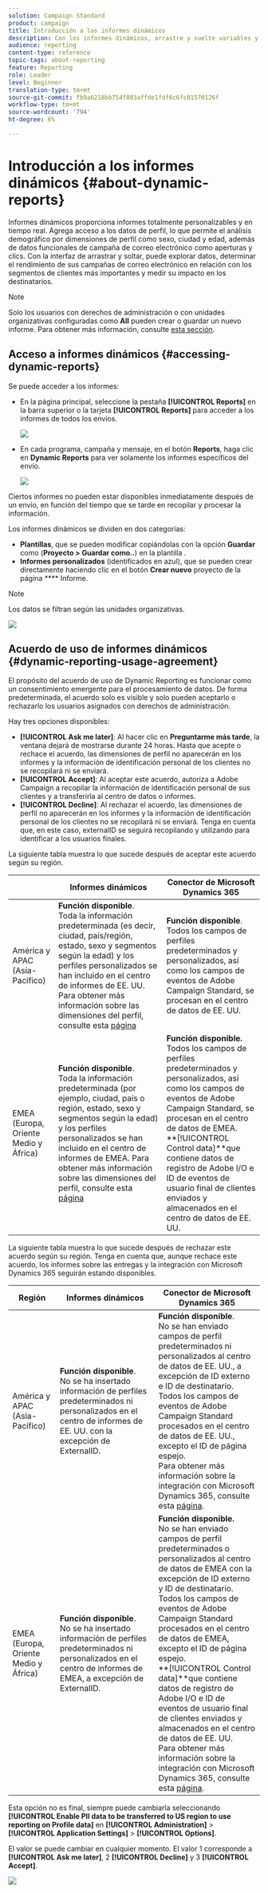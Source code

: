 ```yaml
---
solution: Campaign Standard
product: campaign
title: Introducción a los informes dinámicos
description: Con los informes dinámicos, arrastre y suelte variables y dimensiones en su entorno de forma libre y analice el éxito de sus campañas.
audience: reporting
content-type: reference
topic-tags: about-reporting
feature: Reporting
role: Leader
level: Beginner
translation-type: tm+mt
source-git-commit: fb9a6218bb754f803affde1fdf6c6fc01570126f
workflow-type: tm+mt
source-wordcount: '794'
ht-degree: 6%

---
```



# Introducción a los informes dinámicos {#about-dynamic-reports}

Informes dinámicos proporciona informes totalmente personalizables y en tiempo real. Agrega acceso a los datos de perfil, lo que permite el análisis demográfico por dimensiones de perfil como sexo, ciudad y edad, además de datos funcionales de campaña de correo electrónico como aperturas y clics. Con la interfaz de arrastrar y soltar, puede explorar datos, determinar el rendimiento de sus campañas de correo electrónico en relación con los segmentos de clientes más importantes y medir su impacto en los destinatarios.

>[!NOTE]
>
>Solo los usuarios con derechos de administración o con unidades organizativas configuradas como **All** pueden crear o guardar un nuevo informe. Para obtener más información, consulte [esta sección](../../administration/using/users-management.md).

## Acceso a informes dinámicos {#accessing-dynamic-reports}

Se puede acceder a los informes:

* En la página principal, seleccione la pestaña **[!UICONTROL Reports]** en la barra superior o la tarjeta **[!UICONTROL Reports]** para acceder a los informes de todos los envíos.

   ![](assets/campaign_reports_access.png)

* En cada programa, campaña y mensaje, en el botón **Reports**, haga clic en **Dynamic Reports** para ver solamente los informes específicos del envío.

   ![](assets/campaign_reports_description.png)

Ciertos informes no pueden estar disponibles inmediatamente después de un envío, en función del tiempo que se tarde en recopilar y procesar la información.

Los informes dinámicos se dividen en dos categorías:

* **Plantillas**, que se pueden modificar copiándolas con la opción  **Guardar** como (**Proyecto > Guardar como..**) en la plantilla .
* **Informes personalizados**  (identificados en azul), que se pueden crear directamente haciendo clic en el botón  **Crear nuevo** proyecto de la página  **** Informe.

>[!NOTE]
>
>Los datos se filtran según las unidades organizativas.

![](assets/dynamic_report_overview.png)

## Acuerdo de uso de informes dinámicos {#dynamic-reporting-usage-agreement}

El propósito del acuerdo de uso de Dynamic Reporting es funcionar como un consentimiento emergente para el procesamiento de datos. De forma predeterminada, el acuerdo solo es visible y solo pueden aceptarlo o rechazarlo los usuarios asignados con derechos de administración.

Hay tres opciones disponibles:

* **[!UICONTROL Ask me later]**: Al hacer clic en  **Preguntarme más tarde**, la ventana dejará de mostrarse durante 24 horas. Hasta que acepte o rechace el acuerdo, las dimensiones de perfil no aparecerán en los informes y la información de identificación personal de los clientes no se recopilará ni se enviará.
* **[!UICONTROL Accept]**: Al aceptar este acuerdo, autoriza a Adobe Campaign a recopilar la información de identificación personal de sus clientes y a transferirla al centro de datos o informes.
* **[!UICONTROL Decline]**: Al rechazar el acuerdo, las dimensiones de perfil no aparecerán en los informes y la información de identificación personal de los clientes no se recopilará ni se enviará. Tenga en cuenta que, en este caso, externalID se seguirá recopilando y utilizando para identificar a los usuarios finales.

La siguiente tabla muestra lo que sucede después de aceptar este acuerdo según su región.

|  | Informes dinámicos | Conector de Microsoft Dynamics 365 |
|---|---|---|
| América y APAC (Asia-Pacífico) | **Función disponible**. <br>Toda la información predeterminada (es decir, ciudad, país/región, estado, sexo y segmentos según la edad) y los perfiles personalizados se han incluido en el centro de informes de EE. UU. Para obtener más información sobre las dimensiones del perfil, consulte esta [página](../../reporting/using/list-of-components-.md) | **Función disponible**. <br>Todos los campos de perfiles predeterminados y personalizados, así como los campos de eventos de Adobe Campaign Standard, se procesan en el centro de datos de EE. UU. |
| EMEA (Europa, Oriente Medio y África) | **Función disponible**. <br>Toda la información predeterminada (por ejemplo, ciudad, país o región, estado, sexo y segmentos según la edad) y los perfiles personalizados se han incluido en el centro de informes de EMEA. Para obtener más información sobre las dimensiones del perfil, consulte esta [página](../../reporting/using/list-of-components-.md) | **Función disponible.** <br>Todos los campos de perfiles predeterminados y personalizados, así como los campos de eventos de Adobe Campaign Standard, se procesan en el centro de datos de EMEA. <br>**[!UICONTROL Control data]**que contiene datos de registro de Adobe I/O e ID de eventos de usuario final de clientes enviados y almacenados en el centro de datos de EE. UU. |

La siguiente tabla muestra lo que sucede después de rechazar este acuerdo según su región. Tenga en cuenta que, aunque rechace este acuerdo, los informes sobre las entregas y la integración con Microsoft Dynamics 365 seguirán estando disponibles.

| Región | Informes dinámicos | Conector de Microsoft Dynamics 365 |
|---|---|---|
| América y APAC (Asia-Pacífico) | **Función disponible**. <br> No se ha insertado información de perfiles predeterminados ni personalizados en el centro de informes de EE. UU. con la excepción de ExternalID. | **Función disponible**. <br>No se han enviado campos de perfil predeterminados ni personalizados al centro de datos de EE. UU., a excepción de ID externo e ID de destinatario. <br>Todos los campos de eventos de Adobe Campaign Standard procesados en el centro de datos de EE. UU., excepto el ID de página espejo. <br>Para obtener más información sobre la integración con Microsoft Dynamics 365, consulte esta  [página](../../integrating/using/d365-acs-get-started.md). |
| EMEA (Europa, Oriente Medio y África) | **Función disponible**. <br>No se ha insertado información de perfiles predeterminados ni personalizados en el centro de informes de EMEA, a excepción de ExternalID. | **Función disponible.** <br>No se han enviado campos de perfil predeterminados o personalizados al centro de datos de EMEA con la excepción de ID externo y ID de destinatario. <br>Todos los campos de eventos de Adobe Campaign Standard procesados en el centro de datos de EMEA, excepto el ID de página espejo.  <br>**[!UICONTROL Control data]**que contiene datos de registro de Adobe I/O e ID de eventos de usuario final de clientes enviados y almacenados en el centro de datos de EE. UU.<br>Para obtener más información sobre la integración con Microsoft Dynamics 365, consulte esta  [página](../../integrating/using/d365-acs-get-started.md). |

Esta opción no es final, siempre puede cambiarla seleccionando **[!UICONTROL Enable PII data to be transferred to US region to use reporting on Profile data]** en **[!UICONTROL Administration]** > **[!UICONTROL Application Settings]** > **[!UICONTROL Options]**.

El valor se puede cambiar en cualquier momento. El valor 1 corresponde a **[!UICONTROL Ask me later]**, 2 **[!UICONTROL Decline]** y 3 **[!UICONTROL Accept]**.

![](assets/pii_window_2.png)
